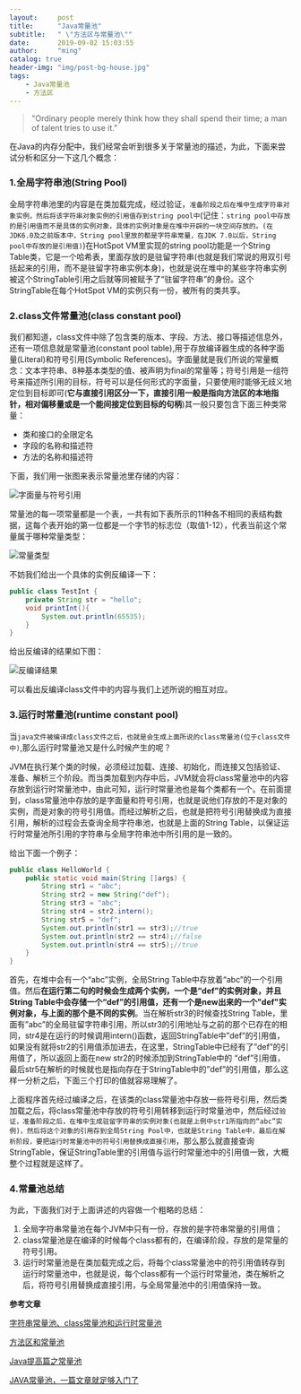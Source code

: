 ```yaml
---
layout:     post
title:      "Java常量池"
subtitle:   " \"方法区与常量池\""
date:       2019-09-02 15:03:55
author:     "ming"
catalog: true
header-img: "img/post-bg-house.jpg"
tags:
    - Java常量池
    - 方法区
---
```


> "Ordinary people merely think how they shall spend their time; a man of talent tries to use it."

在Java的内存分配中，我们经常会听到很多关于常量池的描述，为此，下面来尝试分析和区分一下这几个概念：

### 1.全局字符串池(String Pool)

全局字符串池里的内容是在类加载完成，经过验证，`准备阶段之后在堆中生成字符串对象实例，然后将该字符串对象实例的引用值存到string pool中`(记住：`string pool中存放的是引用值而不是具体的实例对象，具体的实例对象是在堆中开辟的一块空间存放的。(在JDK6.0及之前版本中，String pool里放的都是字符串常量，在JDK 7.0以后，String pool中存放的是引用值)`)在HotSpot VM里实现的string pool功能是一个String Table类，它是一个哈希表，里面存放的是驻留字符串(也就是我们常说的用双引号括起来的引用，而不是驻留字符串实例本身)，也就是说在堆中的某些字符串实例被这个StringTable引用之后就等同被赋予了“驻留字符串”的身份。这个StringTable在每个HotSpot VM的实例只有一份，被所有的类共享。

### 2.class文件常量池(class constant pool)

我们都知道，class文件中除了包含类的版本、字段、方法、接口等描述信息外，还有一项信息就是常量池(constant pool table),用于存放编译器生成的各种字面量(Literal)和符号引用(Symbolic References)。字面量就是我们所说的常量概念：文本字符串、8种基本类型的值、被声明为final的常量等；符号引用是一组符号来描述所引用的目标，符号可以是任何形式的字面量，只要使用时能够无歧义地定位到目标即可(**它与直接引用区分一下，直接引用一般是指向方法区的本地指针，相对偏移量或是一个能间接定位到目标的句柄**)其一般只要包含下面三种类常量：
- 类和接口的全限定名
- 字段的名称和描述符
- 方法的名称和描述符

下面，我们用一张图来表示常量池里存储的内容：

![字面量与符号引用](https://i.loli.net/2019/09/02/ZztmBX41WfKrhS9.png)

常量池的每一项常量都是一个表，一共有如下表所示的11种各不相同的表结构数据，这每个表开始的第一位都是一个字节的标志位（取值1-12），代表当前这个常量属于哪种常量类型：

![常量类型](https://i.loli.net/2019/09/02/2nMzGLNZBJqf6vE.png)

不妨我们给出一个具体的实例反编译一下：

```java
public class TestInt {  
    private String str = "hello";  
    void printInt(){  
        System.out.println(65535);  
    }  
} 
```

给出反编译的结果如下图：

![反编译结果](https://i.loli.net/2019/09/02/bHan71uNDV2d43s.png)

可以看出反编译class文件中的内容与我们上述所说的相互对应。

### 3.运行时常量池(runtime constant pool)

当`java文件被编译成class文件之后，也就是会生成上面所说的class常量池(位于class文件中)`,那么运行时常量池又是什么时候产生的呢？

JVM在执行某个类的时候，必须经过加载、连接、初始化，而连接又包括验证、准备、解析三个阶段。而当类加载到内存中后，JVM就会将class常量池中的内容存放到运行时常量池中，由此可知，运行时常量池也是每个类都有一个。在前面提到，class常量池中存放的是字面量和符号引用，也就是说他们存放的不是对象的实例，而是对象的符号引用值。而经过解析之后，也就是把符号引用替换成为直接引用，解析的过程会去查询全局字符串池，也就是上面的String Table，以保证运行时常量池所引用的字符串与全局字符串池中所引用的是一致的。

给出下面一个例子：

```java
public class HelloWorld {
    public static void main(String []args) {
		String str1 = "abc"; 
		String str2 = new String("def"); 
		String str3 = "abc"; 
		String str4 = str2.intern(); 
		String str5 = "def"; 
		System.out.println(str1 == str3);//true 
		System.out.println(str2 == str4);//false 
		System.out.println(str4 == str5);//true
    }
}
```
首先，在堆中会有一个“abc”实例，全局String Table中存放着“abc”的一个引用值。然后**在运行第二句的时候会生成两个实例，一个是“def”的实例对象，并且String Table中会存储一个“def”的引用值，还有一个是new出来的一个"def"实例对象，与上面的那个是不同的实例**。当在解析str3的时候查找String Table，里面有”abc”的全局驻留字符串引用，所以str3的引用地址与之前的那个已存在的相同，str4是在运行的时候调用intern()函数，返回StringTable中”def”的引用值，如果没有就将str2的引用值添加进去，在这里，StringTable中已经有了”def”的引用值了，所以返回上面在new str2的时候添加到StringTable中的 “def”引用值，最后str5在解析的时候就也是指向存在于StringTable中的”def”的引用值，那么这样一分析之后，下面三个打印的值就容易理解了。

上面程序首先经过编译之后，在该类的class常量池中存放一些符号引用，然后类加载之后，将class常量池中存放的符号引用转移到运行时常量池中，然后经过`验证，准备阶段之后，在堆中生成驻留字符串的实例对象(也就是上例中str1所指向的“abc”实例)，然后将这个对象的引用存到全局String Pool中，也就是String Table中，最后在解析阶段，要把运行时常量池中的符号引用替换成直接引用`，那么那么就直接查询StringTable，保证StringTable里的引用值与运行时常量池中的引用值一致，大概整个过程就是这样了。

### 4.常量池总结

为此，下面我们对于上面讲述的内容做一个粗略的总结：
1. 全局字符串常量池在每个JVM中只有一份，存放的是字符串常量的引用值；
2. class常量池是在编译的时候每个class都有的，在编译阶段，存放的是常量的符号引用。
3. 运行时常量池是在类加载完成之后，将每个class常量池中的符引用值转存到运行时常量池中，也就是说，每个class都有一个运行时常量池，类在解析之后，将符号引用替换成直接引用，与全局常量池中的引用值保持一致。

**参考文章**

[字符串常量池、class常量池和运行时常量池](https://blog.csdn.net/qq_26222859/article/details/73135660)

[方法区和常量池](https://blog.csdn.net/wangbiao007/article/details/78545189)

[Java提高篇之常量池](https://blog.csdn.net/vegetable_bird_001/article/details/51278339)

[JAVA常量池，一篇文章就足够入门了](https://blog.csdn.net/qq_41376740/article/details/80338158)

